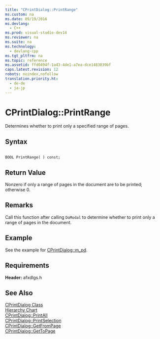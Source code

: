 ```yaml
---
title: "CPrintDialog::PrintRange"
ms.custom: na
ms.date: 09/19/2016
ms.devlang: 
  - C++
ms.prod: visual-studio-dev14
ms.reviewer: na
ms.suite: na
ms.technology: 
  - devlang-cpp
ms.tgt_pltfrm: na
ms.topic: reference
ms.assetid: ffd0494f-1a43-4de1-a7ea-dce1483039bf
caps.latest.revision: 12
robots: noindex,nofollow
translation.priority.ht: 
  - de-de
  - ja-jp
---
```

# CPrintDialog::PrintRange
Determines whether to print only a specified range of pages.  
  
## Syntax  
  
```  
  
BOOL PrintRange( ) const;  
```  
  
## Return Value  
 Nonzero if only a range of pages in the document are to be printed; otherwise 0.  
  
## Remarks  
 Call this function after calling `DoModal` to determine whether to print only a range of pages in the document.  
  
## Example  
 See the example for [CPrintDialog::m_pd](../vs140/CPrintDialog--m_pd.md).  
  
## Requirements  
 **Header:** afxdlgs.h  
  
## See Also  
 [CPrintDialog Class](../vs140/CPrintDialog-Class.md)   
 [Hierarchy Chart](../vs140/Hierarchy-Chart.md)   
 [CPrintDialog::PrintAll](../vs140/CPrintDialog--PrintAll.md)   
 [CPrintDialog::PrintSelection](../vs140/CPrintDialog--PrintSelection.md)   
 [CPrintDialog::GetFromPage](../vs140/CPrintDialog--GetFromPage.md)   
 [CPrintDialog::GetToPage](../vs140/CPrintDialog--GetToPage.md)